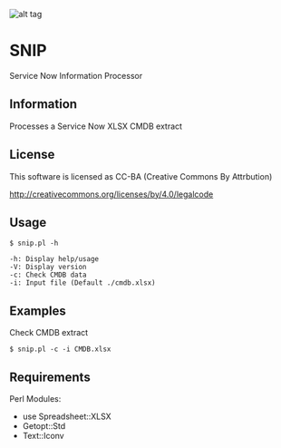 ![alt tag](https://raw.githubusercontent.com/lateralblast/snip/master/snip.jpg)

SNIP
====

Service Now Information Processor

Information
-----------

Processes a Service Now XLSX CMDB extract

License
-------

This software is licensed as CC-BA (Creative Commons By Attrbution)

http://creativecommons.org/licenses/by/4.0/legalcode

Usage
-----

```
$ snip.pl -h

-h: Display help/usage
-V: Display version
-c: Check CMDB data
-i: Input file (Default ./cmdb.xlsx)
```

Examples
--------

Check CMDB extract

```
$ snip.pl -c -i CMDB.xlsx
```

Requirements
------------

Perl Modules:

- use Spreadsheet::XLSX
- Getopt::Std
- Text::Iconv
